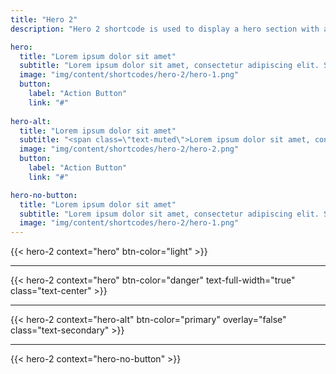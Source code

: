 ```yaml
---
title: "Hero 2"
description: "Hero 2 shortcode is used to display a hero section with a background image, title, subtitle, and a button."

hero:
  title: "Lorem ipsum dolor sit amet"
  subtitle: "Lorem ipsum dolor sit amet, consectetur adipiscing elit. Sed do eiusmod tempor incididunt ut labore et dolore magna aliqua."
  image: "img/content/shortcodes/hero-2/hero-1.png"
  button:
    label: "Action Button"
    link: "#"
    
hero-alt:
  title: "Lorem ipsum dolor sit amet"
  subtitle: "<span class=\"text-muted\">Lorem ipsum dolor sit amet, consectetur adipiscing elit. Sed do eiusmod tempor incididunt ut labore et dolore magna aliqua.</span>"
  image: "img/content/shortcodes/hero-2/hero-2.png"
  button:
    label: "Action Button"
    link: "#"

hero-no-button:
  title: "Lorem ipsum dolor sit amet"
  subtitle: "Lorem ipsum dolor sit amet, consectetur adipiscing elit. Sed do eiusmod tempor incididunt ut labore et dolore magna aliqua."
  image: "img/content/shortcodes/hero-2/hero-1.png"
---
```


{{< hero-2 context="hero" btn-color="light" >}}

<hr>

{{< hero-2 context="hero" btn-color="danger" text-full-width="true" class="text-center" >}}

<hr>

{{< hero-2 context="hero-alt" btn-color="primary" overlay="false" class="text-secondary" >}}

<hr>

{{< hero-2 context="hero-no-button" >}}
